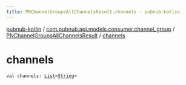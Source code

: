 ```yaml
---
title: PNChannelGroupsAllChannelsResult.channels - pubnub-kotlin
---
```


[pubnub-kotlin](../../index.html) / [com.pubnub.api.models.consumer.channel_group](../index.html) / [PNChannelGroupsAllChannelsResult](index.html) / [channels](./channels.html)

# channels

`val channels: `[`List`](https://kotlinlang.org/api/latest/jvm/stdlib/kotlin.collections/-list/index.html)`<`[`String`](https://kotlinlang.org/api/latest/jvm/stdlib/kotlin/-string/index.html)`>`
